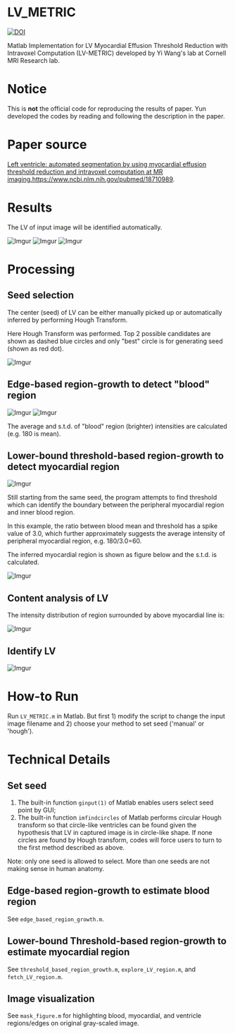 # LV_METRIC
[![DOI](https://zenodo.org/badge/DOI/10.5281/zenodo.193305.svg)](https://doi.org/10.5281/zenodo.193305)

Matlab Implementation for LV Myocardial Effusion Threshold Reduction with Intravoxel Computation (LV-METRIC) developed by Yi Wang's lab at Cornell MRI Research lab.

# Notice

This is **not** the official code for reproducing the results of paper. Yun developed the codes by reading and following the description in the paper.

# Paper source

[Left ventricle: automated segmentation by using myocardial effusion threshold reduction and intravoxel computation at MR imaging.](http://pubs.rsna.org/doi/pdf/10.1148/radiol.2482072016)<https://www.ncbi.nlm.nih.gov/pubmed/18710989>.

# Results

The LV of input image will be identified automatically.

![Imgur](http://i.imgur.com/fSVIC3K.png?1)
![Imgur](http://i.imgur.com/yZlVetR.png)
![Imgur](http://i.imgur.com/Ipwnw7l.png)

# Processing

## Seed selection

The center (seed) of LV can be either manually picked up or automatically inferred by performing Hough Transform. 

Here Hough Transform was performed. Top 2 possible candidates are shown as dashed blue circles and only "best" circle is for generating seed (shown as red dot).

![Imgur](http://i.imgur.com/N2y24Yo.png)

## Edge-based region-growth to detect "blood" region

![Imgur](http://i.imgur.com/uaUy23A.png)
![Imgur](http://i.imgur.com/kS0F26i.png)

The average and s.t.d. of "blood" region (brighter) intensities are calculated (e.g. 180 is mean).

## Lower-bound threshold-based region-growth to detect myocardial region

![Imgur](http://i.imgur.com/hRXxvXA.png)

Still starting from the same seed, the program attempts to find threshold which can identify the boundary between the peripheral myocardial region and inner blood region.

In this example, the ratio between blood mean and threshold has a spike value of 3.0, which further approximately suggests the average intensity of peripheral myocardial region, e.g. 180/3.0=60.

The inferred myocardial region is shown as figure below and the s.t.d. is calculated.

![Imgur](http://i.imgur.com/0Ckgi9V.png)

## Content analysis of LV

The intensity distribution of region surrounded by above myocardial line is:

![Imgur](http://i.imgur.com/jSCxySp.png)

## Identify LV

![Imgur](http://i.imgur.com/VuOMtJL.png)

# How-to Run

Run `LV_METRIC.m` in Matlab. But first 1) modify the script to change the input image filename and 2) choose your method to set seed ('manual' or 'hough').

# Technical Details

## Set seed

1. The built-in function `ginput(1)` of Matlab enables users select seed point by GUI;
2. The built-in function `imfindcircles` of Matlab performs circular Hough transform so that circle-like ventricles can be found given the hypothesis that LV in captured image is in circle-like shape. If none circles are found by Hough transform, codes will force users to turn to the first method described as above.

Note: only one seed is allowed to select. More than one seeds are not making sense in human anatomy.

## Edge-based region-growth to estimate blood region

See `edge_based_region_growth.m`.

## Lower-bound Threshold-based region-growth to estimate myocardial region

See `threshold_based_region_growth.m`, `explore_LV_region.m`, and `fetch_LV_region.m`.

## Image visualization

See `mask_figure.m` for highlighting blood, myocardial, and ventricle regions/edges on original gray-scaled image.

